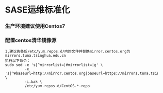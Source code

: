 # SASE运维标准化

### **生产环境建议使用Centos7**
### 配置centos清华镜像源
```shell
1.建议先备份/etc/yum.repos.d/内的文件并替换mirror.centos.org为mirrors.tuna.tsinghua.edu.cn
执行以下命令：
sudo sed -e 's|^mirrorlist=|#mirrorlist=|g' \
         -e 's|^#baseurl=http://mirror.centos.org|baseurl=https://mirrors.tuna.tsinghua.edu.cn|g' \
         -i.bak \
         /etc/yum.repos.d/CentOS-*.repo

```

